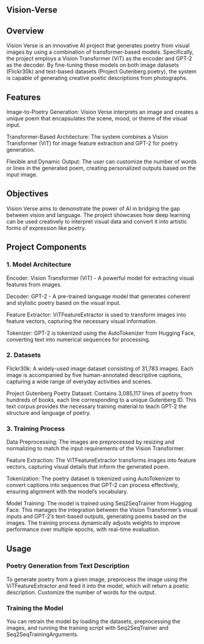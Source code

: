 ## Vision-Verse

## Overview

Vision Verse is an innovative AI project that generates poetry from visual images by using a combination of transformer-based models. Specifically, the project employs a Vision Transformer (ViT) as the encoder and GPT-2 as the decoder. By fine-tuning these models on both image datasets (Flickr30k) and text-based datasets (Project Gutenberg poetry), the system is capable of generating creative poetic descriptions from photographs.

## Features

Image-to-Poetry Generation: Vision Verse interprets an image and creates a unique poem that encapsulates the scene, mood, or theme of the visual input.

Transformer-Based Architecture: The system combines a Vision Transformer (ViT) for image feature extraction and GPT-2 for poetry generation.

Flexible and Dynamic Output: The user can customize the number of words or lines in the generated poem, creating personalized outputs based on the input image.

## Objectives

Vision Verse aims to demonstrate the power of AI in bridging the gap between vision and language. The project showcases how deep learning can be used creatively to interpret visual data and convert it into artistic forms of expression like poetry.

## Project Components
### 1. Model Architecture

Encoder: Vision Transformer (ViT) - A powerful model for extracting visual features from images.

Decoder: GPT-2 - A pre-trained language model that generates coherent and stylistic poetry based on the visual input.

Feature Extractor: ViTFeatureExtractor is used to transform images into feature vectors, capturing the necessary visual information.

Tokenizer: GPT-2 is tokenized using the AutoTokenizer from Hugging Face, converting text into numerical sequences for processing.

### 2. Datasets

Flickr30k: A widely-used image dataset consisting of 31,783 images. Each image is accompanied by five human-annotated descriptive captions, capturing a wide range of everyday activities and scenes.

Project Gutenberg Poetry Dataset: Contains 3,085,117 lines of poetry from hundreds of books, each line corresponding to a unique Gutenberg ID. This text corpus provides the necessary training material to teach GPT-2 the structure and language of poetry.

### 3. Training Process

Data Preprocessing: The images are preprocessed by resizing and normalizing to match the input requirements of the Vision Transformer.

Feature Extraction: The ViTFeatureExtractor transforms images into feature vectors, capturing visual details that inform the generated poem.

Tokenization: The poetry dataset is tokenized using AutoTokenizer to convert captions into sequences that GPT-2 can process effectively, ensuring alignment with the model’s vocabulary.

Model Training: The model is trained using Seq2SeqTrainer from Hugging Face. This manages the integration between the Vision Transformer’s visual inputs and GPT-2’s text-based outputs, generating poems based on the images. The training process dynamically adjusts weights to improve performance over multiple epochs, with real-time evaluation.

## Usage
### Poetry Generation from Text Description

To generate poetry from a given image, preprocess the image using the ViTFeatureExtractor and feed it into the model, which will return a poetic description. Customize the number of words for the output.

### Training the Model

You can retrain the model by loading the datasets, preprocessing the images, and running the training script with Seq2SeqTrainer and Seq2SeqTrainingArguments.


